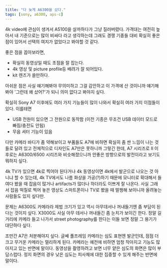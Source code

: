 ```yaml
---
title: "다 늦게 A6300을 샀다."
tags: [sony, a6300, aps-c]
---
```


4k video에 관심이 생겨서 A5100을 살까하다가 그냥 질러버렸다. 가격대는 여전히 높아서 내 기준으로는 많이 비싸다 라고 생각하는데 그래도 경쟁 기종들 대비 확실히 좋은 점이 있어서 선택의 여지가 없었다고 봐야할 것 같다.

좋은 점을 꼽아보라면,
- 확실히 동영상일 때도 초점을 잘 잡는다.
- 4k 영상 및 picture profile등 배려가 잘 되어있다.
- kit 렌즈가 쓸만하다.

아쉬운 점은 사실 얘기해봐야 무의미하고 그걸 감안하고 이 가격에 산 것이니까 얘기해봐야 '그런데 왜 샀어?'가 되니 의미 없다고 봐야지 싶다.

확실히 Sony A7 이후에도 여러 가지 기능들이 많이 나와서 확실히 여러 가지 이점들이 있다. 이를테면
- USB 전원이 있으면 그 전원으로 동작함 (이전 기종은 무조건 USB 데이터 모드로 빠짐/충전도 안됨)
- 무음 셔터 기능이 있음 

다만 카메라 바디가 좀 약해보이고 부품들도 A7에 비하면 확실히 좀 싼 느낌이 나는 것들로 달려 있고 전체적으로 디자인도 A7만은 못하니까 그렇긴 한데, A7 시리즈로 II 이후로는 A6300/6500 시리즈와 비슷해졌으니까 안좋은 방향으로의 발전이라고 보기도 뭐하지 싶다.

4k TV가 있으면 4k로 찍어야 된다거나 4k 동영상이면 4k에서 발군으로 나오는 것 아니냐 할 수 있는데, 4k TV에서도 나름 화상을 가공(?)하기 때문에 모니터로 확대해서 들여다 봤을 때 잡음이 많거나 artifacts가 많더나 하더라도 이쁘게 잘 나온다. 사실 그래서 잡음 떡칠로 찍어 놓은 영상도 스마트폰이나 TV로 봤을 때 멀쩡해 보이니까 올려놓는 사람들도 있지 싶다만.

문제는 A6300도 카메라라 제법 크기가 있고 역시 아무데서나 꺼내들기엔 좀 부담이 된다는 것이지 싶다. X3000도 사실 아무 데서나 꺼내들긴 좀 눈치가 보이긴 한다. 정말 길거리에 카메라 들고 나가서 street photography를 한다는 이들 보면 정말 그 용기가 대단하다 싶다.

조만간 A7은 처분해야지 싶다. 글쎄 풀프레임 카메라는 심도 표현엔 발군인데, 점점 더 크고 무거운 카메라는 멀리하게 된다. 카메라는 예전에 비하면 엄청 작아지고 기능도 많아지고 있는 반면에 말이다. 동영상을 촬영하려고 보면 너무 얕은 심도의 화면은 많이 부담스럽다. 정지 화면의 경우 낮은 심도는 피사체에 대한 집중할 수 있게 해주는 반면에 말이다. 